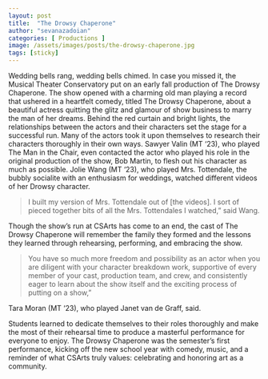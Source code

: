 ```yaml
---
layout: post
title:  "The Drowsy Chaperone"
author: "sevanazadoian"
categories: [ Productions ]
image: /assets/images/posts/the-drowsy-chaperone.jpg
tags: [sticky]
---
```


Wedding bells rang, wedding bells chimed. In case you missed it, the Musical Theater Conservatory put on an early fall production of The Drowsy Chaperone. The show opened with a charming old man playing a record that ushered in a heartfelt comedy, titled The Drowsy Chaperone, about a beautiful actress quitting the glitz and glamour of show business to marry the man of her dreams. Behind the red curtain and bright lights, the relationships between the actors and their characters set the stage for a successful run. Many of the actors took it upon themselves to research their characters thoroughly in their own ways. Sawyer Valin (MT ‘23), who played The Man in the Chair, even contacted the actor who played his role in the original production of the show, Bob Martin, to flesh out his character as much as possible. Jolie Wang (MT ‘23), who played Mrs. Tottendale, the bubbly socialite with an enthusiasm for weddings, watched different videos of her Drowsy character. 

> I built my version of Mrs. Tottendale out of [the videos]. I sort of pieced together bits of all the Mrs. Tottendales I watched,” 
said Wang.

Though the show’s run at CSArts has come to an end, the cast of The Drowsy Chaperone will remember the family they formed and the lessons they learned through rehearsing, performing, and embracing the show. 

> You have so much more freedom and possibility as an actor when you are diligent with your character breakdown work, supportive of every member of your cast, production team, and crew, and consistently eager to learn about the show itself and the exciting process of putting on a show,” 

Tara Moran (MT ‘23), who played Janet van de Graff, said. 

Students learned to dedicate themselves to their roles thoroughly and make the most of their rehearsal time to produce a masterful performance for everyone to enjoy. The Drowsy Chaperone was the semester’s first performance, kicking off the new school year with comedy, music, and a reminder of what CSArts truly values: celebrating and honoring art as a community.
